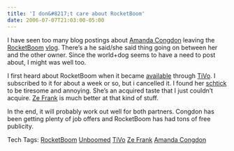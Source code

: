 ```yaml
---
title: 'I don&#8217;t care about RocketBoom'
date: 2006-07-07T21:03:00-05:00
---
```

I have seen too many blog postings about [Amanda Congdon](http://www.amandaunboomed.blogspot.com/) leaving the [RocketBoom](http://www.rocketboom.com/) [vlog](http://en.wikipedia.org/wiki/Videoblog). There&#8217;s a he said/she said thing going on between her and the other owner. Since the world+dog seems to have a need to post about, I might was well too.

I first heard about RocketBoom when it became [available](http://research.tivo.com/rocketboom/) through [TiVo](http://www.tivo.com/1.0.asp). I subscribed to it for about a week or so, but i cancelled it. I found her [schtick](http://en.wikipedia.org/wiki/Schtick) to be tiresome and annoying. She&#8217;s an acquired taste that I just couldn&#8217;t acquire. [Ze Frank](http://www.zefrank.com/theshow/ "Click the giant baby") is much better at that kind of stuff.

In the end, it will probably work out well for both partners. Congdon has been getting plenty of job offers and RocketBoom has had tons of free publicity.

<div>
  Tech Tags: <a href="http://technorati.com/tag/RocketBoom" rel="tag">RocketBoom</a> <a href="http://technorati.com/tag/Unboomed" rel="tag">Unboomed</a> <a href="http://technorati.com/tag/TiVo" rel="tag">TiVo</a> <a href="http://technorati.com/tag/Ze+Frank" rel="tag">Ze Frank</a> <a href="http://technorati.com/tag/Amanda+Congdon" rel="tag">Amanda Congdon</a>
</div>

